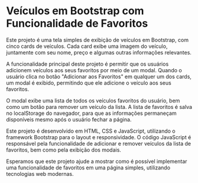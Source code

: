# Veículos em Bootstrap com Funcionalidade de Favoritos

Este projeto é uma tela simples de exibição de veículos em Bootstrap, com cinco cards de veículos. Cada card exibe uma imagem do veículo, juntamente com seu nome, preço e algumas outras informações relevantes.

A funcionalidade principal deste projeto é permitir que os usuários adicionem veículos aos seus favoritos por meio de um modal. Quando o usuário clica no botão "Adicionar aos Favoritos" em qualquer um dos cards, um modal é exibido, permitindo que ele adicione o veículo aos seus favoritos.

O modal exibe uma lista de todos os veículos favoritos do usuário, bem como um botão para remover um veículo da lista. A lista de favoritos é salva no localStorage do navegador, para que as informações permaneçam disponíveis mesmo após o usuário fechar a página.

Este projeto é desenvolvido em HTML, CSS e JavaScript, utilizando o framework Bootstrap para o layout e responsividade. O código JavaScript é responsável pela funcionalidade de adicionar e remover veículos da lista de favoritos, bem como pela exibição dos modais.

Esperamos que este projeto ajude a mostrar como é possível implementar uma funcionalidade de favoritos em uma página simples, utilizando tecnologias web modernas.
